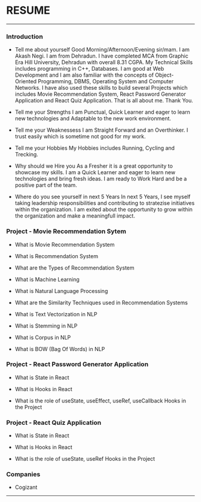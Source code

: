 # RESUME

---

### Introduction

- Tell me about yourself
Good Morning/Afternoon/Evening sir/mam. I am Akash Negi. I am from Dehradun. I have completed MCA from Graphic Era Hill University, Dehradun with overall 8.31 CGPA. My Technical Skills includes programming in C++, Databases. I am good at Web Development and I am also familiar with the concepts of Object-Oriented Programming, DBMS, Operating System and Computer Networks. I have also used these skills to build several Projects which includes Movie Recommendation System, React Password Generator Application and React Quiz Application. That is all about me. Thank You.

- Tell me your Strengths
I am Punctual, Quick Learner and eager to learn new technologies and Adaptable to the new work environment.

- Tell me your Weaknessess
I am Straight Forward and an Overthinker. I trust easily which is sometime not good for my work.

- Tell me your Hobbies
My Hobbies includes Running, Cycling and Trecking. 

- Why should we Hire you
As a Fresher it is a great opportunity to showcase my skills. I am a Quick Learner and eager to learn new technologies and bring fresh ideas. I am ready to Work Hard and be a positive part of the team.

- Where do you see yourself in next 5 Years
In next 5 Years, I see myself taking leadership responsibilities and contributing to stratezise initiatives within the organization. I am exited about the opportunity to grow within the organization and make a meaningfull impact.

### Project - Movie Recommendation Sytem

- What is Movie Recommendation System

- What is Recommendation System

- What are the Types of Recommendation System

- What is Machine Learning

- What is Natural Language Processing

- What are the Similarity Techniques used in Recommendation Systems

- What is Text Vectorization in NLP

- What is Stemming in NLP

- What is Corpus in NLP

- What is BOW (Bag Of Words) in NLP

### Project - React Password Generator Application

- What is State in React

- What is Hooks in React

- What is the role of useState, useEffect, useRef, useCallback Hooks in the Project

### Project - React Quiz Application

- What is State in React

- What is Hooks in React

- What is the role of useState, useRef Hooks in the Project

### Companies 

- Cogizant




---
